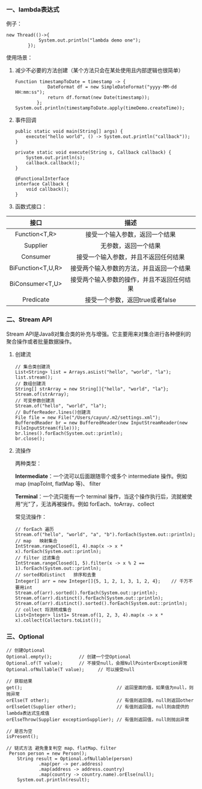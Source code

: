 ### 一、lambda表达式

例子：

```
new Thread(()->{
            System.out.println("lambda demo one");
        });
```

使用场景：

1. 减少不必要的方法创建（某个方法只会在某处使用且内部逻辑也很简单）

   ```
   Function timestampToDate = timestamp -> {
               DateFormat df = new SimpleDateFormat("yyyy-MM-dd HH:mm:ss");
               return df.format(new Date(timestamp));
           };
   System.out.println(timestampToDate.apply(timeDemo.createTime));
   ```

2. 事件回调

   ```
   public static void main(String[] args) {
       execute("hello world", () -> System.out.println("callback"));
   }
   
   private static void execute(String s, Callback callback) {
       System.out.println(s);
       callback.callback();
   }
   
   @FunctionalInterface
   interface Callback {
       void callback();
   }
   ```

3. 函数式接口：

|       接口        |                    描述                    |
| :---------------: | :----------------------------------------: |
|   Function<T,R>   |       接受一个输入参数，返回一个结果       |
|     Supplier      |            无参数，返回一个结果            |
|     Consumer      |    接受一个输入参数，并且不返回任何结果    |
| BiFunction<T,U,R> |  接受两个输入参数的方法，并且返回一个结果  |
|  BiConsumer<T,U>  | 接受两个输入参数的操作，并且不返回任何结果 |
|   Predicate<T>    |      接受一个参数，返回true或者false       |

### 二、Stream  API

Stream API是Java8对集合类的补充与增强。它主要用来对集合进行各种便利的聚合操作或者批量数据操作。

1. 创建流

   ```
   // 集合类创建流
   List<String> list = Arrays.asList("hello", "world", "la");
   list.stream();
   // 数组创建流
   String[] strArray = new String[]{"hello", "world", "la"};
   Stream.of(strArray);
   // 可变参数创建流
   Stream.of("hello", "world", "la");
   // BufferReader.lines()创建流
   File file = new File("/Users/cayun/.m2/settings.xml");
   BufferedReader br = new BufferedReader(new InputStreamReader(new FileInputStream(file)));
   br.lines().forEach(System.out::println);
   br.close();
   ```


2. 流操作

   两种类型：

   **Intermediate**：一个流可以后面跟随零个或多个 intermediate 操作。例如map (mapToInt, flatMap 等)、 filter

   **Terminal**：一个流只能有一个 terminal 操作，当这个操作执行后，流就被使用“光”了，无法再被操作。例如  forEach、toArray、collect

   

   常见流操作：

   ```
   // forEach 遍历
   Stream.of("hello", "world", "a", "b").forEach(System.out::println);
   // map	映射集合
   IntStream.rangeClosed(1, 4).map(x -> x * x).forEach(System.out::println);
   // filter 过滤集合
   IntStream.rangeClosed(1, 5).filter(x -> x % 2 == 1).forEach(System.out::println);
   // sorted和distinct   排序和去重
   Integer[] arr = new Integer[]{5, 1, 2, 1, 3, 1, 2, 4};    // 千万不要用int
   Stream.of(arr).sorted().forEach(System.out::println);
   Stream.of(arr).distinct().forEach(System.out::println);
   Stream.of(arr).distinct().sorted().forEach(System.out::println);
   // collect 将流转成集合
   List<Integer> list1= Stream.of(1, 2, 3, 4).map(x -> x * x).collect(Collectors.toList());
   ```


### 三、Optional

```
// 创建Optional 
Optional.empty();          // 创建一个空Optional
Optional.of(T value);      // 不接受null，会报NullPointerException异常
Optional.ofNullable(T value);     // 可以接受null

// 获取结果
get();                                   // 返回里面的值，如果值为null，则抛异常
orElse(T other);                         // 有值则返回值，null则返回other
orElseGet(Supplier other);               // 有值则返回值，null则由提供的lambda表达式生成值
orElseThrow(Supplier exceptionSupplier); // 有值则返回值，null则抛出异常

// 是否为空
isPresent(); 

// 链式方法 避免重复判空 map、flatMap、filter
 Person person = new Person();
    String result = Optional.ofNullable(person)
            .map(per -> per.address)
            .map(address -> address.country)
            .map(country -> country.name).orElse(null);
    System.out.println(result);
```

